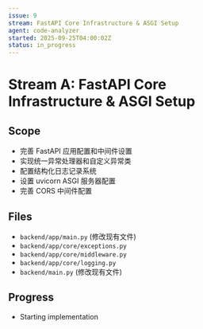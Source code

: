 ```yaml
---
issue: 9
stream: FastAPI Core Infrastructure & ASGI Setup
agent: code-analyzer
started: 2025-09-25T04:00:02Z
status: in_progress
---
```


# Stream A: FastAPI Core Infrastructure & ASGI Setup

## Scope
- 完善 FastAPI 应用配置和中间件设置
- 实现统一异常处理器和自定义异常类
- 配置结构化日志记录系统
- 设置 uvicorn ASGI 服务器配置
- 完善 CORS 中间件配置

## Files
- `backend/app/main.py` (修改现有文件)
- `backend/app/core/exceptions.py`
- `backend/app/core/middleware.py`
- `backend/app/core/logging.py`
- `backend/main.py` (修改现有文件)

## Progress
- Starting implementation
